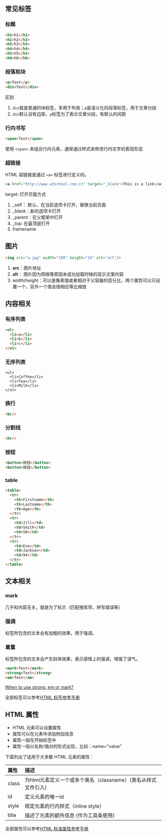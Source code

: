 
## 常见标签

### 标题

```html
<h1>h1</h1>
<h2>h2</h2>
<h3>h3</h3>
<h4>h4</h4>
<h5>h5</h5>
<h6>h6</h6>
```

### 段落和块

```html
<p>Text</p>
<div>Text</div>
```

区别

1. `div`就是普通的块标签，多用于布局；`p`是语义化的段落标签，用于文章分段
2. `div`默认没有边距，`p`标签为了表示文章分段，有默认的间距


### 行内书写

```html
<span>Text</span>
```

使用 `<span>` 来组合行内元素，通常通过样式来修改行内文字的表现形态


### 超链接

HTML 超链接是通过 `<a>` 标签进行定义的。

```html
<a href="http://www.w3school.com.cn" target="_blank">This is a link</a>
```

target: 打开页面方式

1.  _self： 默认，在当前选项卡打开，替换当前页面
2.  _blank：新的选项卡打开
3.  _parent：在父框架中打开
4.  _top: 在最顶层打开
5.  framename


## 图片

```html
<img src="a.jpg" width="100" height="10" alt="alt"/>
```
1. **src**：图片地址
2. **alt**： 图片因为网络等原因未成功加载时候的显示文案内容
3. width/height：可以是像素值或者相对于父容器的百分比，两个属性可以只设置一个，另外一个值会按相应等比缩放

## 内容相关

### 有序列表

```html
<ol>
  <li>a</li>
  <li>b</li>
  <li>c</li>
</ol>

```
### 无序列表

```
<ul>
  <li>Coffee</li>
  <li>Tea</li>
  <li>Milk</li>
</ul>
```
### 换行

```html
<br/>
```

### 分割线 

```html
<hr/>
```


### 按钮

```html
<button>按钮</button>
<button>按钮</button>
```

### table

```html
<table>
  <tr>
    <th>Firstname</th>
    <th>Lastname</th> 
    <th>Age</th>
  </tr>
  <tr>
    <td>Jill</td>
    <td>Smith</td> 
    <td>50</td>
  </tr>
  <tr>
    <td>Eve</td>
    <td>Jackson</td> 
    <td>94</td>
  </tr>
</table>
```


## 文本相关

### mark

几乎和内容无关，就是为了标示（匹配搜索项，拼写错误等）

### 强调

标签所包含的文本会有加粗的效果，用于强调。

### 着重

标签所包含的文本会产生斜体效果，表示感情上的强调，增强了语气。

```html
<mark>Text</mark>
<strong>Text</strong>
<em>Text</em>

```

[When to use strong, em or mark?](http://stackoverflow.com/questions/14741262/when-to-use-strong-em-or-mark)

全部标签可以参考[HTML 标签参考手册](https://www.w3cschool.cn/htmltags/html-reference.html)

## HTML 属性

- HTML 元素可以设置属性
- 属性可以在元素中添加附加信息
- 属性一般在开始标签中
- 属性一般以名称/值对的形式出现，比如：name="value"

下面列出了适用于大多数 HTML 元素的属性：


| 属性  | 描述 |
|:-----|:-----|
|class |为html元素定义一个或多个类名（classname）(类名从样式文件引入)|
|id    |定义元素的唯一id|
|style |规定元素的行内样式（inline style）|
|title |描述了元素的额外信息 (作为工具条使用)|

全部属性可以参考[HTML 标准属性参考手册](https://www.w3cschool.cn/htmltags/ref-standardattributes.html)